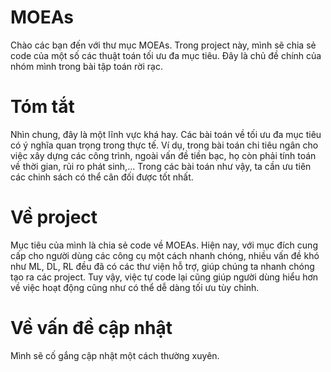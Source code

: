 # MOEAs
Chào các bạn đến với thư mục MOEAs. Trong project này, mình sẽ chia sẻ code của một số các thuật toán tối ưu đa mục tiêu. Đây là chủ đề chính của nhóm mình trong bài tập toán rời rạc.

# Tóm tắt
Nhìn chung, đây là một lĩnh vực khá hay. Các bài toán về tối ưu đa mục tiêu có ý nghĩa quan trọng trong thực tế. Ví dụ, trong bài toán chi tiêu ngân cho việc xây dựng các công trình, ngoài vấn đề tiền bạc, họ còn phải tính toán về thời gian, rủi ro phát sinh,... Trong các bài toán như vậy, ta cần ưu tiên các chinh sách có thể cân đối được tốt nhất.

# Về project
Mục tiêu của mình là chia sẻ code về MOEAs. Hiện nay, với mục đích cung cấp cho người dùng các công cụ một cách nhanh chóng, nhiều vấn đề khó như ML, DL, RL đều đã có các thư viện hỗ trợ, giúp chúng ta nhanh chóng tạo ra các project. Tuy vậy, việc tự code lại cũng giúp người dùng hiểu hơn về việc hoạt động cũng như có thể dễ dàng tối ưu tùy chỉnh.

# Về vấn đề cập nhật
Mình sẽ cố gắng cập nhật một cách thường xuyên.
